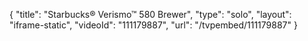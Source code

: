 {
    "title": "Starbucks&reg; Verismo&trade; 580 Brewer",
    "type": "solo",
    "layout": "iframe-static",
    "videoId": "111179887",
    "url": "\/tvpembed\/111179887"
}